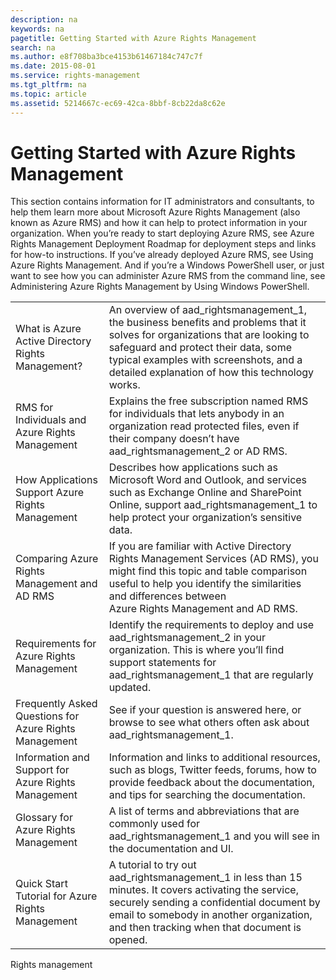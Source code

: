```yaml
---
description: na
keywords: na
pagetitle: Getting Started with Azure Rights Management
search: na
ms.author: e8f708ba3bce4153b61467184c747c7f
ms.date: 2015-08-01
ms.service: rights-management
ms.tgt_pltfrm: na
ms.topic: article
ms.assetid: 5214667c-ec69-42ca-8bbf-8cb22da8c62e
---
```

# Getting Started with Azure Rights Management
<?xml version="1.0" encoding="utf-8"?>
<developerConceptualDocument xmlns="http://ddue.schemas.microsoft.com/authoring/2003/5" xmlns:xlink="http://www.w3.org/1999/xlink" xmlns:xsi="http://www.w3.org/2001/XMLSchema-instance" xsi:schemaLocation="http://ddue.schemas.microsoft.com/authoring/2003/5 http://dduestorage.blob.core.windows.net/ddueschema/developer.xsd">
  <introduction>
    <para>This section contains information for IT administrators and consultants, to help them learn more about Microsoft Azure Rights Management (also known as Azure RMS) and how it can help to protect information in your organization.</para>
    <para>When you’re ready to start deploying Azure RMS, see <link xlink:href="086600c2-c5d8-47ec-a4c0-c782e1797486">Azure Rights Management Deployment Roadmap</link> for deployment steps and links for how-to instructions.</para>
    <para>If you’ve already deployed Azure RMS, see <link xlink:href="18564e4a-9364-4ed2-8f17-89d24fc0d878">Using Azure Rights Management</link>. And if you’re a Windows PowerShell user, or just want to see how you can administer Azure RMS from the command line, see <link xlink:href="a890e04a-4b70-41b5-8d5f-3c210a669faa">Administering Azure Rights Management by Using Windows PowerShell</link>.</para>
    <table xmlns:caps="http://schemas.microsoft.com/build/caps/2013/11">
      <tbody>
        <tr>
          <TD>
            <para>
              <link xlink:href="aeeebcd7-6646-4405-addf-ee1cc74df5df">What is Azure Active Directory Rights Management?</link>
            </para>
          </TD>
          <TD>
            <para>An overview of <token>aad_rightsmanagement_1</token>, the business benefits and problems that it solves for organizations that are looking to safeguard and protect their data, some typical examples with screenshots, and a detailed explanation of how this technology works.</para>
          </TD>
        </tr>
        <tr>
          <TD>
            <para>
              <link xlink:href="2efcb440-fefd-45e9-872b-f471573aadf2">RMS for Individuals and Azure Rights Management</link>
            </para>
          </TD>
          <TD>
            <para>Explains the free subscription named RMS for individuals that lets anybody in an organization read protected files, even if their company doesn’t have <token>aad_rightsmanagement_2</token> or AD RMS. </para>
          </TD>
        </tr>
        <tr>
          <TD>
            <para>
              <link xlink:href="2cdc7bde-4044-4021-b887-11476f99afd9">How Applications Support Azure Rights Management</link>
            </para>
          </TD>
          <TD>
            <para>Describes how applications such as Microsoft Word and Outlook, and services such as Exchange Online and SharePoint Online, support <token>aad_rightsmanagement_1</token> to help protect your organization’s sensitive data.</para>
          </TD>
        </tr>
        <tr>
          <TD>
            <para>
              <link xlink:href="8123bd62-1814-4d79-b306-e20c1a00e264">Comparing Azure Rights Management and AD RMS</link>
            </para>
          </TD>
          <TD>
            <para>If you are familiar with Active Directory Rights Management Services (AD RMS), you might find this topic and table comparison useful to help you identify the similarities and differences between Azure Rights Management and AD RMS.</para>
          </TD>
        </tr>
        <tr>
          <TD>
            <para>
              <link xlink:href="dc78321d-d759-4653-8818-80da74b6cdeb">Requirements for Azure Rights Management</link>
            </para>
          </TD>
          <TD>
            <para>Identify the requirements to deploy and use <token>aad_rightsmanagement_2</token> in your organization. This is where you’ll find support statements for <token>aad_rightsmanagement_1</token> that are regularly updated.</para>
          </TD>
        </tr>
        <tr>
          <TD>
            <para>
              <link xlink:href="71ce491f-41c1-4d15-9646-455a6eaa157d">Frequently Asked Questions for Azure Rights Management</link>
            </para>
          </TD>
          <TD>
            <para>See if your question is answered here, or browse to see what others often ask about <token>aad_rightsmanagement_1</token>.</para>
          </TD>
        </tr>
        <tr>
          <TD>
            <para>
              <link xlink:href="7cc73d92-27d6-49ff-a8ab-2fae73519b4b">Information and Support for Azure Rights Management</link>
            </para>
          </TD>
          <TD>
            <para>Information and links to additional resources, such as blogs, Twitter feeds, forums, how to provide feedback about the documentation, and tips for searching the documentation.</para>
          </TD>
        </tr>
        <tr>
          <TD>
            <para>
              <link xlink:href="742877bf-26f5-40e3-b1f7-8475e7c3ce11">Glossary for Azure Rights Management</link>
            </para>
          </TD>
          <TD>
            <para>A list of terms and abbreviations that are commonly used for <token>aad_rightsmanagement_1</token> and you will see in the documentation and UI. </para>
          </TD>
        </tr>
        <tr>
          <TD>
            <para>
              <link xlink:href="1db923bf-7d19-4fdd-a413-bfeb58af5e03">Quick Start Tutorial for Azure Rights Management</link>
            </para>
          </TD>
          <TD>
            <para>A tutorial to try out <token>aad_rightsmanagement_1</token> in less than 15 minutes. It covers activating the service, securely sending a confidential document by email to somebody in another organization, and then tracking when that document is opened.</para>
          </TD>
        </tr>
      </tbody>
    </table>
  </introduction>
  <relatedTopics>
    <link xlink:href="965581c8-be3c-43b4-8145-5cefd29c7636">Rights management</link>
  </relatedTopics>
</developerConceptualDocument>
